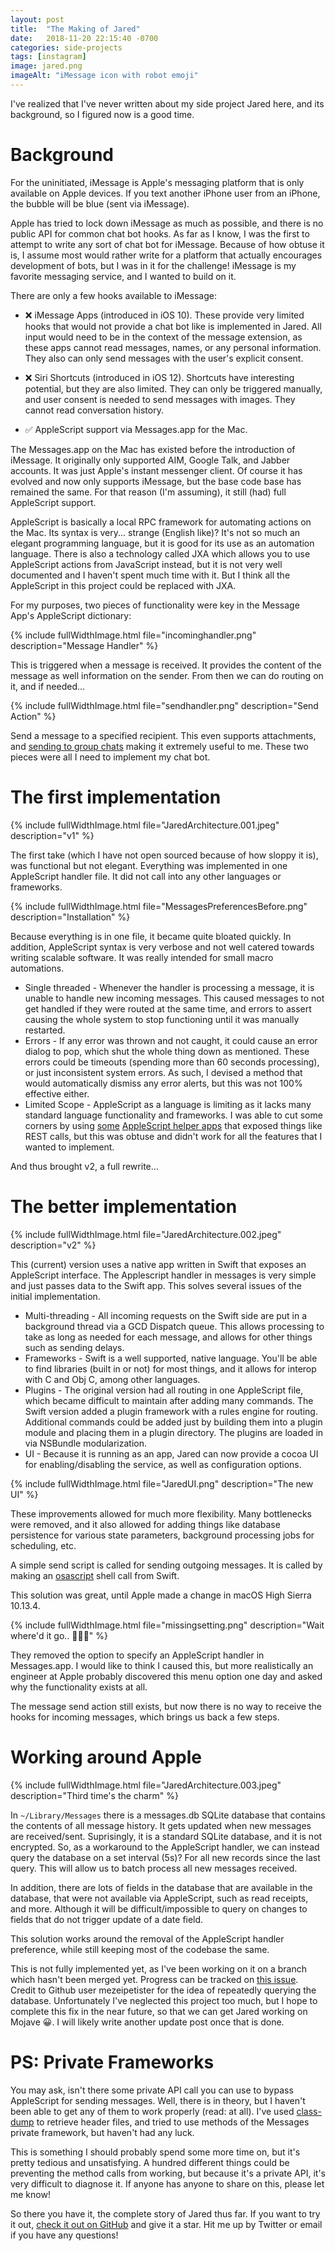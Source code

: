```yaml
---
layout: post
title:  "The Making of Jared"
date:   2018-11-20 22:15:40 -0700
categories: side-projects
tags: [instagram]
image: jared.png
imageAlt: "iMessage icon with robot emoji"
---
```


I've realized that I've never written about my side project Jared here, and its background, so I figured now is a good time.

# Background
For the uninitiated, iMessage is Apple's messaging platform that is only available on Apple devices. If you text another iPhone user from an iPhone, the bubble will be blue (sent via iMessage).

Apple has tried to lock down iMessage as much as possible, and there is no public API for common chat bot hooks. As far as I know, I was the first to attempt to write any sort of chat bot for iMessage. Because of how obtuse it is, I assume most would rather write for a platform that actually encourages development of bots, but I was in it for the challenge! iMessage is my favorite messaging service, and I wanted to build on it.

There are only a few hooks available to iMessage:

+ ❌ iMessage Apps (introduced in iOS 10). These provide very limited hooks that would not provide a chat bot like is implemented in Jared. All input would need to be in the context of the message extension, as these apps cannot read messages, names, or any personal information. They also can only send messages with the user's explicit consent. 

+ ❌ Siri Shortcuts (introduced in iOS 12). Shortcuts have interesting potential, but they are also limited. They can only be triggered manually, and user consent is needed to send messages with images. They cannot read conversation history.

+ ✅ AppleScript support via Messages.app for the Mac.

The Messages.app on the Mac has existed before the introduction of iMessage. It originally only supported AIM, Google Talk, and Jabber accounts. It was just Apple's instant messenger client. Of course it has evolved and now only supports iMessage, but the base code base has remained the same. For that reason (I'm assuming), it still (had) full AppleScript support.  

AppleScript is basically a local RPC framework for automating actions on the Mac. Its syntax is very... strange (English like)? It's not so much an elegant programming language, but it is good for its use as an automation language. There is also a technology called JXA which allows you to use AppleScript actions from JavaScript instead, but it is not very well documented and I haven't spent much time with it. But I think all the AppleScript in this project could be replaced with JXA.

For my purposes, two pieces of functionality were key in the Message App's AppleScript dictionary:

{% include fullWidthImage.html file="incominghandler.png" description="Message Handler" %}

This is triggered when a message is received. It provides the content of the message as well information on the sender. From then we can do routing on it, and if needed...

{% include fullWidthImage.html file="sendhandler.png" description="Send Action" %}

Send a message to a specified recipient. This even supports attachments, and [sending to group chats](https://stackoverflow.com/questions/44852939/send-imessage-to-group-chat/44998688#44998688) making it extremely useful to me. These two pieces were all I need to implement my chat bot.

# The first implementation
{% include fullWidthImage.html file="JaredArchitecture.001.jpeg" description="v1" %}

The first take (which I have not open sourced because of how sloppy it is), was functional but not elegant. Everything was implemented in one AppleScript handler file. It did not call into any other languages or frameworks.

{% include fullWidthImage.html file="MessagesPreferencesBefore.png" description="Installation" %}

Because everything is in one file, it became quite bloated quickly. In addition, AppleScript syntax is very verbose and not well catered towards writing scalable software. It was really intended for small macro automations.

+ Single threaded - Whenever the handler is processing a message, it is unable to handle new incoming messages. This caused messages to not get handled if they were routed at the same time, and errors to assert causing the whole system to stop functioning until it was manually restarted.
+ Errors - If any error was thrown and not caught, it could cause an error dialog to pop, which shut the whole thing down as mentioned. These errors could be timeouts (spending more than 60 seconds processing), or just inconsistent system errors. As such, I devised a method that would automatically dismiss any error alerts, but this was not 100% effective either.
+ Limited Scope - AppleScript as a language is limiting as it lacks many standard language functionality and frameworks. I was able to cut some corners by using [some](http://www.mousedown.net/mouseware/JSONHelper.html) [AppleScript helper apps](http://www.mousedown.net/mouseware/TwitterScripter.html) that exposed things like REST calls, but this was obtuse and didn't work for all the features that I wanted to implement.

And thus brought v2, a full rewrite...

# The better implementation 
{% include fullWidthImage.html file="JaredArchitecture.002.jpeg" description="v2" %}

This (current) version uses a native app written in Swift that exposes an AppleScript interface. The Applescript handler in messages is very simple and just passes data to the Swift app. This solves several issues of the initial implementation.

+ Multi-threading - All incoming requests on the Swift side are put in a background thread via a GCD Dispatch queue. This allows processing to take as long as needed for each message, and allows for other things such as sending delays.
+ Frameworks - Swift is a well supported, native language. You'll be able to find libraries (built in or not) for most things, and it allows for interop with C and Obj C, among other languages.
+ Plugins - The original version had all routing in one AppleScript file, which became difficult to maintain after adding many commands. The Swift version added a plugin framework with a rules engine for routing. Additional commands could be added just by building them into a plugin module and placing them in a plugin directory. The plugins are loaded in via NSBundle modularization. 
+ UI - Because it is running as an app, Jared can now provide a cocoa UI for enabling/disabling the service, as well as configuration options. 

{% include fullWidthImage.html file="JaredUI.png" description="The new UI" %}

These improvements allowed for much more flexibility. Many bottlenecks were removed, and it also allowed for adding things like database persistence for various state parameters, background processing jobs for scheduling, etc. 

A simple send script is called for sending outgoing messages. It is called by making an [osascript](https://ss64.com/osx/osascript.html) shell call from Swift.

This solution was great, until Apple made a change in macOS High Sierra 10.13.4.

{% include fullWidthImage.html file="missingsetting.png" description="Wait where'd it go.. 🤔🤔🤔" %}

They removed the option to specify an AppleScript handler in Messages.app. I would like to think I caused this, but more realistically an engineer at Apple probably discovered this menu option one day and asked why the functionality exists at all. 

The message send action still exists, but now there is no way to receive the hooks for incoming messages, which brings us back a few steps.

# Working around Apple
{% include fullWidthImage.html file="JaredArchitecture.003.jpeg" description="Third time's the charm" %}

In `~/Library/Messages` there is a messages.db SQLite database that contains the contents of all message history. It gets updated when new messages are received/sent. Suprisingly, it is a standard SQLite database, and it is not encrypted. So, as a workaround to the AppleScript handler, we can instead query the database on a set interval (5s)? For all new records since the last query. This will allow us to batch process all new messages received.

In addition, there are lots of fields in the database that are available in the database, that were not available via AppleScript, such as read receipts, and more. Although it will be difficult/impossible to query on changes to fields that do not trigger update of a date field.

This solution works around the removal of the AppleScript handler preference, while still keeping most of the codebase the same. 

This is not fully implemented yet, as I've been working on it on a branch which hasn't been merged yet. Progress can be tracked on [this issue](https://github.com/ZekeSnider/Jared/issues/20). Credit to Github user mezeipetister for the idea of repeatedly querying the database. Unfortunately I've neglected this project too much, but I hope to complete this fix in the near future, so that we can get Jared working on Mojave 😀. I will likely write another update post once that is done.

# PS: Private Frameworks
You may ask, isn't there some private API call you can use to bypass AppleScript for sending messages. Well, there is in theory, but I haven't been able to get any of them to work properly (read: at all). I've used [class-dump](https://github.com/nygard/class-dump) to retrieve header files, and tried to use methods of the Messages private framework, but haven't had any luck. 

This is something I should probably spend some more time on, but it's pretty tedious and unsatisfying. A hundred different things could be preventing the method calls from working, but because it's a private API, it's very difficult to diagnose it. If anyone has anyone to share on this, please let me know!



So there you have it, the complete story of Jared thus far. If you want to try it out, [check it out on GitHub](https://github.com/zekesnider/jared) and give it a star. Hit me up by Twitter or email if you have any questions!

